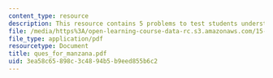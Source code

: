 ```yaml
---
content_type: resource
description: This resource contains 5 problems to test students understanding.
file: /media/https%3A/open-learning-course-data-rc.s3.amazonaws.com/15-763j-manufacturing-system-and-supply-chain-design-spring-2005/3ea58c65898c3c4894b5b9eed855b6c2_ques_for_manzana.pdf
file_type: application/pdf
resourcetype: Document
title: ques_for_manzana.pdf
uid: 3ea58c65-898c-3c48-94b5-b9eed855b6c2
---
```

